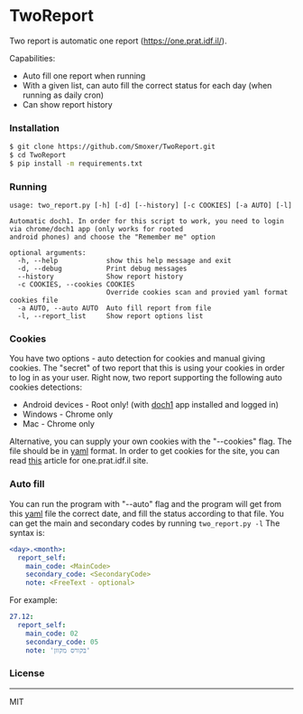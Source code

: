 # TwoReport
Two report is automatic one report (https://one.prat.idf.il/).

Capabilities:
- Auto fill one report when running
- With a given list, can auto fill the correct status for each day (when running as daily cron)
- Can show report history

### Installation
```sh
$ git clone https://github.com/Smoxer/TwoReport.git
$ cd TwoReport
$ pip install -m requirements.txt
```

### Running
```
usage: two_report.py [-h] [-d] [--history] [-c COOKIES] [-a AUTO] [-l]

Automatic doch1. In order for this script to work, you need to login via chrome/doch1 app (only works for rooted
android phones) and choose the "Remember me" option

optional arguments:
  -h, --help            show this help message and exit
  -d, --debug           Print debug messages
  --history             Show report history
  -c COOKIES, --cookies COOKIES
                        Override cookies scan and provied yaml format cookies file
  -a AUTO, --auto AUTO  Auto fill report from file
  -l, --report_list     Show report options list
```

### Cookies
You have two options - auto detection for cookies and manual giving cookies.
The "secret" of two report that this is using your cookies in order to log in as your user.
Right now, two report supporting the following auto cookies detections:
- Android devices - Root only! (with [doch1](https://play.google.com/store/apps/details?id=il.idf.doch1) app installed and logged in)
- Windows - Chrome only
- Mac - Chrome only

Alternative, you can supply your own cookies with the "--cookies" flag.
The file should be in [yaml](https://en.wikipedia.org/wiki/YAML) format.
In order to get cookies for the site, you can read [this](https://www.cookieyes.com/how-to-check-cookies-on-your-website-manually/) article for one.prat.idf.il site.

### Auto fill
You can run the program with "--auto" flag and the program will get from this [yaml](https://en.wikipedia.org/wiki/YAML) file the correct date, and fill the status according to that file.
You can get the main and secondary codes by running `two_report.py -l`
The syntax is:
```yaml
<day>.<month>: 
  report_self:
    main_code: <MainCode>
	secondary_code: <SecondaryCode>
	note: <FreeText - optional>
```
For example:
```yaml
27.12: 
  report_self:
    main_code: 02
    secondary_code: 05
    note: 'בקורס מקוון'
```

### License
----
MIT